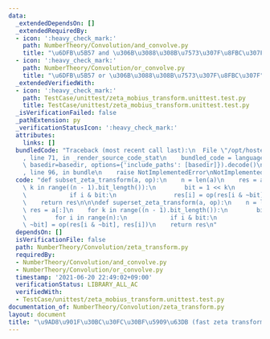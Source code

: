 ```yaml
---
data:
  _extendedDependsOn: []
  _extendedRequiredBy:
  - icon: ':heavy_check_mark:'
    path: NumberTheory/Convolution/and_convolve.py
    title: "\u6DFB\u5B57 and \u306B\u3088\u308B\u7573\u307F\u8FBC\u307F"
  - icon: ':heavy_check_mark:'
    path: NumberTheory/Convolution/or_convolve.py
    title: "\u6DFB\u5B57 or \u306B\u3088\u308B\u7573\u307F\u8FBC\u307F"
  _extendedVerifiedWith:
  - icon: ':heavy_check_mark:'
    path: TestCase/unittest/zeta_mobius_transform.unittest.test.py
    title: TestCase/unittest/zeta_mobius_transform.unittest.test.py
  _isVerificationFailed: false
  _pathExtension: py
  _verificationStatusIcon: ':heavy_check_mark:'
  attributes:
    links: []
  bundledCode: "Traceback (most recent call last):\n  File \"/opt/hostedtoolcache/Python/3.10.6/x64/lib/python3.10/site-packages/onlinejudge_verify/documentation/build.py\"\
    , line 71, in _render_source_code_stat\n    bundled_code = language.bundle(stat.path,\
    \ basedir=basedir, options={'include_paths': [basedir]}).decode()\n  File \"/opt/hostedtoolcache/Python/3.10.6/x64/lib/python3.10/site-packages/onlinejudge_verify/languages/python.py\"\
    , line 96, in bundle\n    raise NotImplementedError\nNotImplementedError\n"
  code: "def subset_zeta_transform(a, op):\n    n = len(a)\n    res = a[:]\n    for\
    \ k in range((n - 1).bit_length()):\n        bit = 1 << k\n        for i in range(n):\n\
    \            if i & bit:\n                res[i] = op(res[i & ~bit], res[i])\n\
    \    return res\n\n\ndef superset_zeta_transform(a, op):\n    n = len(a)\n   \
    \ res = a[:]\n    for k in range((n - 1).bit_length()):\n        bit = 1 << k\n\
    \        for i in range(n):\n            if i & bit:\n                res[i &\
    \ ~bit] = op(res[i & ~bit], res[i])\n    return res\n"
  dependsOn: []
  isVerificationFile: false
  path: NumberTheory/Convolution/zeta_transform.py
  requiredBy:
  - NumberTheory/Convolution/and_convolve.py
  - NumberTheory/Convolution/or_convolve.py
  timestamp: '2021-06-20 22:49:02+09:00'
  verificationStatus: LIBRARY_ALL_AC
  verifiedWith:
  - TestCase/unittest/zeta_mobius_transform.unittest.test.py
documentation_of: NumberTheory/Convolution/zeta_transform.py
layout: document
title: "\u9AD8\u901F\u30BC\u30FC\u30BF\u5909\u63DB (fast zeta transform)"
---
```

